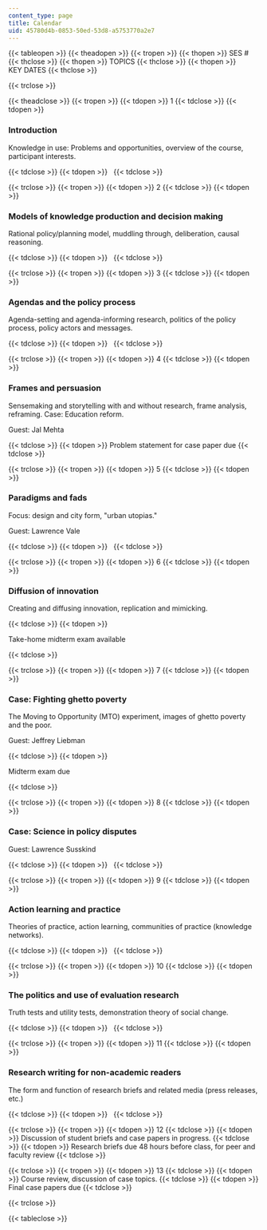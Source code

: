 ```yaml
---
content_type: page
title: Calendar
uid: 45780d4b-0853-50ed-53d8-a5753770a2e7
---
```


{{< tableopen >}}
{{< theadopen >}}
{{< tropen >}}
{{< thopen >}}
SES #
{{< thclose >}}
{{< thopen >}}
TOPICS
{{< thclose >}}
{{< thopen >}}
KEY DATES
{{< thclose >}}

{{< trclose >}}

{{< theadclose >}}
{{< tropen >}}
{{< tdopen >}}
1
{{< tdclose >}}
{{< tdopen >}}


### Introduction

Knowledge in use: Problems and opportunities, overview of the course, participant interests.


{{< tdclose >}}
{{< tdopen >}}
 
{{< tdclose >}}

{{< trclose >}}
{{< tropen >}}
{{< tdopen >}}
2
{{< tdclose >}}
{{< tdopen >}}


### Models of knowledge production and decision making

Rational policy/planning model, muddling through, deliberation, causal reasoning.


{{< tdclose >}}
{{< tdopen >}}
 
{{< tdclose >}}

{{< trclose >}}
{{< tropen >}}
{{< tdopen >}}
3
{{< tdclose >}}
{{< tdopen >}}


### Agendas and the policy process

Agenda-setting and agenda-informing research, politics of the policy process, policy actors and messages.


{{< tdclose >}}
{{< tdopen >}}
 
{{< tdclose >}}

{{< trclose >}}
{{< tropen >}}
{{< tdopen >}}
4
{{< tdclose >}}
{{< tdopen >}}


### Frames and persuasion

Sensemaking and storytelling with and without research, frame analysis, reframing. Case: Education reform.

Guest: Jal Mehta


{{< tdclose >}}
{{< tdopen >}}
Problem statement for case paper due
{{< tdclose >}}

{{< trclose >}}
{{< tropen >}}
{{< tdopen >}}
5
{{< tdclose >}}
{{< tdopen >}}


### Paradigms and fads

Focus: design and city form, "urban utopias."

Guest: Lawrence Vale


{{< tdclose >}}
{{< tdopen >}}
 
{{< tdclose >}}

{{< trclose >}}
{{< tropen >}}
{{< tdopen >}}
6
{{< tdclose >}}
{{< tdopen >}}


### Diffusion of innovation

Creating and diffusing innovation, replication and mimicking.


{{< tdclose >}}
{{< tdopen >}}


Take-home midterm exam available


{{< tdclose >}}

{{< trclose >}}
{{< tropen >}}
{{< tdopen >}}
7
{{< tdclose >}}
{{< tdopen >}}


### Case: Fighting ghetto poverty

The Moving to Opportunity (MTO) experiment, images of ghetto poverty and the poor.

Guest: Jeffrey Liebman


{{< tdclose >}}
{{< tdopen >}}


Midterm exam due


{{< tdclose >}}

{{< trclose >}}
{{< tropen >}}
{{< tdopen >}}
8
{{< tdclose >}}
{{< tdopen >}}


### Case: Science in policy disputes

Guest: Lawrence Susskind


{{< tdclose >}}
{{< tdopen >}}
 
{{< tdclose >}}

{{< trclose >}}
{{< tropen >}}
{{< tdopen >}}
9
{{< tdclose >}}
{{< tdopen >}}


### Action learning and practice

Theories of practice, action learning, communities of practice (knowledge networks).


{{< tdclose >}}
{{< tdopen >}}
 
{{< tdclose >}}

{{< trclose >}}
{{< tropen >}}
{{< tdopen >}}
10
{{< tdclose >}}
{{< tdopen >}}


### The politics and use of evaluation research

Truth tests and utility tests, demonstration theory of social change.


{{< tdclose >}}
{{< tdopen >}}
 
{{< tdclose >}}

{{< trclose >}}
{{< tropen >}}
{{< tdopen >}}
11
{{< tdclose >}}
{{< tdopen >}}


### Research writing for non-academic readers

The form and function of research briefs and related media (press releases, etc.)


{{< tdclose >}}
{{< tdopen >}}
 
{{< tdclose >}}

{{< trclose >}}
{{< tropen >}}
{{< tdopen >}}
12
{{< tdclose >}}
{{< tdopen >}}
Discussion of student briefs and case papers in progress.
{{< tdclose >}}
{{< tdopen >}}
Research briefs due 48 hours before class, for peer and faculty review
{{< tdclose >}}

{{< trclose >}}
{{< tropen >}}
{{< tdopen >}}
13
{{< tdclose >}}
{{< tdopen >}}
Course review, discussion of case topics.
{{< tdclose >}}
{{< tdopen >}}
Final case papers due
{{< tdclose >}}

{{< trclose >}}

{{< tableclose >}}